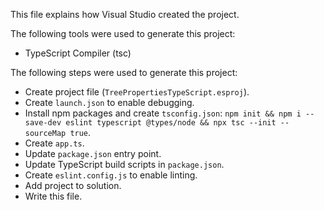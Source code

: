 This file explains how Visual Studio created the project.

The following tools were used to generate this project:
- TypeScript Compiler (tsc)

The following steps were used to generate this project:
- Create project file (`TreePropertiesTypeScript.esproj`).
- Create `launch.json` to enable debugging.
- Install npm packages and create `tsconfig.json`: `npm init && npm i --save-dev eslint typescript @types/node && npx tsc --init --sourceMap true`.
- Create `app.ts`.
- Update `package.json` entry point.
- Update TypeScript build scripts in `package.json`.
- Create `eslint.config.js` to enable linting.
- Add project to solution.
- Write this file.

